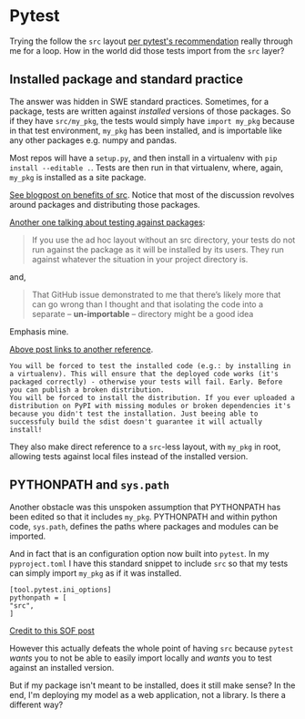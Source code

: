 # Pytest

Trying the follow the `src` layout [per pytest's recommendation](https://docs.pytest.org/en/7.1.x/explanation/goodpractices.html#choosing-a-test-layout-import-rules) really through me for a loop. How in the world did those tests import from the `src` layer?

## Installed package and standard practice

The answer was hidden in SWE standard practices. Sometimes, for a package, tests are written against *installed* versions of those packages. So if they have `src/my_pkg`, the tests would simply have `import my_pkg` because in that test environment, `my_pkg` has been installed, and is importable like any other packages e.g. numpy and pandas.

Most repos will have a `setup.py`, and then install in a virtualenv with `pip install --editable .`. Tests are then run in that virtualenv, where, again, `my_pkg` is installed as a site package.

[See blogpost on benefits of src](https://bskinn.github.io/My-How-Why-Pyproject-Src/). Notice that most of the discussion revolves around packages and distributing those packages.

[Another one talking about testing against packages](https://hynek.me/articles/testing-packaging/):

> If you use the ad hoc layout without an src directory, your tests do not run against the package as it will be installed by its users. They run against whatever the situation in your project directory is.

and,

> That GitHub issue demonstrated to me that there’s likely more that can go wrong than I thought and that isolating the code into a separate – **un-importable** – directory might be a good idea

Emphasis mine.

[Above post links to another reference](https://blog.ionelmc.ro/2014/05/25/python-packaging/#the-structure).

>
    You will be forced to test the installed code (e.g.: by installing in a virtualenv). This will ensure that the deployed code works (it's packaged correctly) - otherwise your tests will fail. Early. Before you can publish a broken distribution.
    You will be forced to install the distribution. If you ever uploaded a distribution on PyPI with missing modules or broken dependencies it's because you didn't test the installation. Just beeing able to successfuly build the sdist doesn't guarantee it will actually install!

They also make direct reference to a `src`-less layout, with `my_pkg` in root, allowing tests against local files instead of the installed version.

## PYTHONPATH and `sys.path`

Another obstacle was this unspoken assumption that PYTHONPATH has been edited so that it includes `my_pkg`. PYTHONPATH and within python code, `sys.path`, defines the paths where packages and modules can be imported.

And in fact that is an configuration option now built into `pytest`. In my `pyproject.toml` I have this standard snippet to include `src` so that my tests can simply import `my_pkg` as if it was installed.

    [tool.pytest.ini_options]
    pythonpath = [
    "src",
    ]

[Credit to this SOF post](https://stackoverflow.com/questions/50155464/using-pytest-with-a-src-layer)

However this actually defeats the whole point of having `src` because `pytest` *wants* you to not be able to easily import locally and *wants* you to test against an installed version.

But if my package isn't meant to be installed, does it still make sense? In the end, I'm deploying my model as a web application, not a library. Is there a different way?

